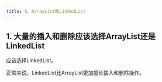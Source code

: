```yaml
---
title: 5、ArrayList和LinkedList
---
```

## 1. 大量的插入和删除应该选择ArrayList还是LinkedList

应该选择LinkedList。

正常来说，LinkedList比ArrayList更加擅长插入和删除操作。
